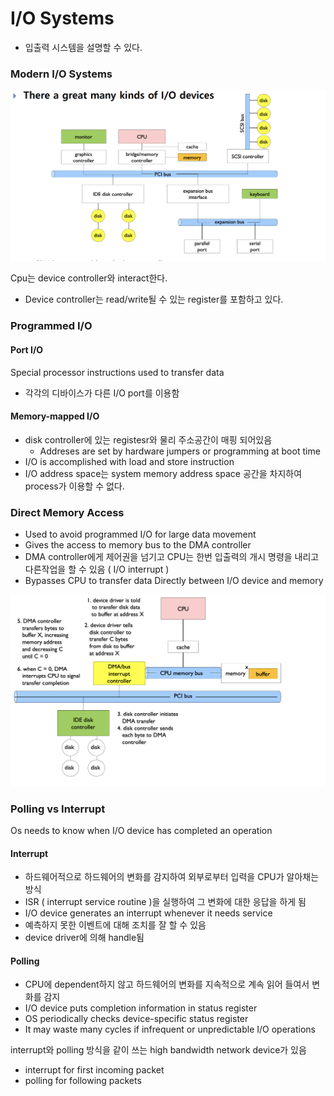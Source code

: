 # I/O Systems

- 입출력 시스템을 설명할 수 있다.



### Modern I/O Systems

![image-20190610135118829](./img/image-20190610135118829.png)

Cpu는 device controller와 interact한다.

- Device controller는 read/write될 수 있는 register를 포함하고 있다.



### Programmed I/O

#### Port I/O

Special processor instructions used to transfer data

- 각각의 디바이스가 다른 I/O port를 이용함

#### Memory-mapped I/O

- disk controller에 있는 registesr와 물리 주소공간이 매핑 되어있음
  - Addreses are set by hardware jumpers or programming at boot time
- I/O is accomplished with load and store instruction
- I/O address space는 system memory address space 공간을 차지하여 process가 이용할 수 없다.



### Direct Memory Access

- Used to avoid programmed I/O for large data movement
- Gives the access to memory bus to the DMA controller 
- DMA controller에게 제어권을 넘기고 CPU는 한번 입출력의 개시 명령을 내리고 다른작업을 할 수 있음 ( I/O interrupt )
- Bypasses CPU to transfer data Directly between I/O device and memory  

![image-20190610140437381](./img/image-20190610140437381.png)

### Polling vs Interrupt

Os needs to know when I/O device has completed an operation

#### Interrupt

- 하드웨어적으로 하드웨어의 변화를 감지하여 외부로부터 입력을 CPU가 알아채는 방식
- ISR ( interrupt service routine )을 실행하여 그 변화에 대한 응답을 하게 됨
- I/O device generates an interrupt whenever it needs service
- 예측하지 못한 이벤트에 대해 조치를 잘 할 수 있음
- device driver에 의해 handle됨

#### Polling 

- CPU에 dependent하지 않고 하드웨어의 변화를 지속적으로 계속 읽어 들여서 변화를 감지
- I/O device puts completion information in status register
- OS periodically checks device-specific status register
- It may waste many cycles if infrequent or unpredictable I/O operations



interrupt와 polling 방식을 같이 쓰는 high bandwidth network device가 있음

- interrupt for first incoming packet
- polling for following packets



